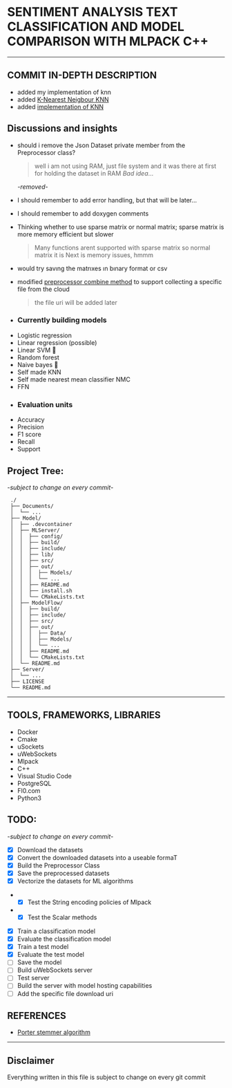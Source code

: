 # SENTIMENT ANALYSIS TEXT CLASSIFICATION AND MODEL COMPARISON WITH MLPACK C++

---

## COMMIT IN-DEPTH DESCRIPTION

- added my implementation of knn
- added [K-Nearest Neigbour KNN](./Model/ModelFlow/include/mein_knn.hpp)
- added [implementation of KNN](./Model/ModelFlow/src/mein_knn.cpp)


## Discussions and insights

- should i remove the Json Dataset private member from the Preprocessor class?
  > well i am not using RAM, just file system and it was there at first for holding the dataset in RAM _Bad idea_...

  _-removed-_
- I should remember to add error handling, but that will be later...
- I should remember to add doxygen comments
- Thinking whether to use sparse matrix or normal matrix; sparse matrix is more memory efficient but slower
  > Many functions arent supported with sparse matrix so normal matrix it is
  > Next is memory issues, hmmm
- would try savıng the matrıxes ın bınary format or csv
- modified [preprocessor combine method](./Model/ModelFlow/include/Preprocessing.hpp) to support collecting a specific file from the cloud
  > the file uri will be added later

- ### Currently building models

* Logistic regression
* Linear regression (possible)
* Linear SVM 🚫
* Random forest
* Naive bayes 🚫
* Self made KNN
* Self made nearest mean classifier NMC
* FFN

- ### Evaluation units
- Accuracy
- Precision
- F1 score
- Recall
- Support

## Project Tree:

-_subject to change on every commit_-

```
 ./
 ├── Documents/
 │  └── ...
 ├── Model/
 │  ├── .devcontainer
 │  ├── MLServer/
 │  │  ├── config/
 │  │  ├── build/
 │  │  ├── include/
 │  │  ├── lib/
 │  │  ├── src/
 │  │  ├── out/
 │  │  │  ├── Models/
 │  │  │  └── ...
 │  │  ├── README.md
 │  │  ├── install.sh
 │  │  └── CMakeLists.txt
 │  ├── ModelFlow/
 │  │  ├── build/
 │  │  ├── include/
 │  │  ├── src/
 │  │  ├── out/
 │  │  │  ├── Data/
 │  │  │  ├── Models/
 │  │  │  └── ...
 │  │  ├── README.md
 │  │  └── CMakeLists.txt
 │  └── README.md
 ├── Server/
 │  └── ...
 ├── LICENSE
 └── README.md
```

---

## TOOLS, FRAMEWORKS, LIBRARIES

- Docker
- Cmake
- uSockets
- uWebSockets
- Mlpack
- C++
- Visual Studio Code
- PostgreSQL
- Fl0.com
- Python3

## TODO:

-_subject to change on every commit_-

- [x] Download the datasets
- [x] Convert the downloaded datasets into a useable formaT
- [x] Build the Preprocessor Class
- [x] Save the preprocessed datasets
- [x] Vectorize the datasets for ML algorithms
- - [x] Test the String encoding policies of Mlpack
- - [x] Test the Scalar methods
- [x] Train a classification model
- [x] Evaluate the classification model
- [x] Train a test model
- [x] Evaluate the test model
- [ ] Save the model
- [ ] Build uWebSockets server
- [ ] Test server
- [ ] Build the server with model hosting capabilities
- [ ] Add the specific file download uri

## REFERENCES

- [Porter stemmer algorithm](https://tartarus.org/martin/PorterStemmer/)

---

## Disclaimer

Everything written in this file is subject to change on every git commit
